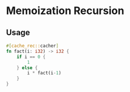 # Memoization Recursion

## Usage
```rs
#[cache_rec::cacher]
fn fact(i: i32) -> i32 {
    if i == 0 {
        1
    } else {
        i * fact(i-1)
    }
}
```
